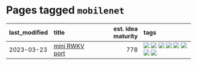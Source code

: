 # Pages tagged `mobilenet`

|last_modified|title|est. idea maturity|tags
|:---|:---|---:|:---|
|2023-03-23|[mini RWKV port](../rust_rwkv.md)|778|[![](https://img.shields.io/badge/tag-RNN-3a9a4f)](../tags/RNN.md) [![](https://img.shields.io/badge/tag-completed-a68128)](../tags/completed.md) [![](https://img.shields.io/badge/tag-experimental-35b163)](../tags/experimental.md) [![](https://img.shields.io/badge/tag-ggml-d9f12f)](../tags/ggml.md) [![](https://img.shields.io/badge/tag-mobilenet-fe76cf)](../tags/mobilenet.md) [![](https://img.shields.io/badge/tag-model_compression-8fb3d)](../tags/model_compression.md) [![](https://img.shields.io/badge/tag-tooling-9c3a4a)](../tags/tooling.md) [![](https://img.shields.io/badge/tag-wip-dad82b)](../tags/wip.md)|